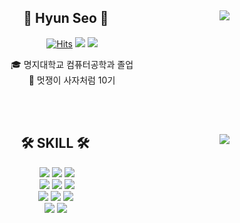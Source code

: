 <div align="center">
  
  <img align="right" src="http://mazassumnida.wtf/api/v2/generate_badge?boj=hyunseo99"/>
  
## 👋 Hyun Seo 👋 
  

  [![Hits](https://hits.seeyoufarm.com/api/count/incr/badge.svg?url=https%3A%2F%2Fgithub.com%2Fhyun1999&count_bg=%2379C83D&title_bg=%23555555&icon=&icon_color=%23E7E7E7&title=hits&edge_flat=false)](https://github.com/hyun1999) <a href="https://ggami99.tistory.com"><img src="https://img.shields.io/badge/-TechBlog-eb531f?style=flat-square&logo=Tistory&logoColor=white&"/></a> <a href="https://www.notion.so/d31085f1604f421bbef5246372c2a079?pvs=4"><img src="https://img.shields.io/badge/-Portfolio-000000?style=flat-square&logo=Notion&logoColor=white"/></a>  

  

  🎓 명지대학교 컴퓨터공학과 졸업  
  🦁 멋쟁이 사자처럼 10기
  
  <br>
 
</div>
<br>

<div align="center">
  <img align="right" src="https://github-readme-stats.vercel.app/api/top-langs/?username=hyun1999&layout=compact&hide=javascript,css,scss&theme=dracula&langs_count=8"/>


  ## 🛠 SKILL 🛠&nbsp;&nbsp;&nbsp;&nbsp;&nbsp;&nbsp;&nbsp;
  <img src="https://img.shields.io/badge/-JAVA-007396?style=flat-square&logo=java&logoColor=white"> <img src="https://img.shields.io/badge/-Spring Boot-6DB33F?style=flat-square&logo=SpringBoot&logoColor=white"/> <img src="https://img.shields.io/badge/-Gradle-02303A?style=flat-square&logo=Gradle"/>&nbsp;&nbsp;&nbsp;&nbsp;&nbsp;&nbsp;&nbsp;&nbsp;&nbsp;&nbsp;&nbsp;&nbsp;
<br>
<img src="https://img.shields.io/badge/Oracle-F80000?style=flat-square&logo=Oracle&logoColor=white"/> <img src="https://img.shields.io/badge/MySQL-4479A1?style=flat-square&logo=MySQL&logoColor=white"/> <img src="https://img.shields.io/badge/MariaDB-003545?style=flat-square&logo=MariaDB&logoColor=white"/>&nbsp;&nbsp;&nbsp;&nbsp;&nbsp;&nbsp;&nbsp;&nbsp;&nbsp;&nbsp;&nbsp;&nbsp;
  <br>
  <img src="https://img.shields.io/badge/Amazon AWS-232F3E?style=flat-square&logo=Amazon AWS&logoColor=white"/>  <img src="https://img.shields.io/badge/Docker-2496ED?style=flat-square&logo=Docker&logoColor=white"/> <img src="https://img.shields.io/badge/git-F05032?style=flat-square&logo=git&logoColor=white"/> &nbsp;&nbsp;&nbsp;&nbsp;&nbsp;&nbsp;&nbsp;&nbsp;&nbsp;&nbsp;&nbsp;&nbsp;
  <br>
  <img src="https://img.shields.io/badge/Ubuntu-E95420?style=flat-square&logo=Ubuntu&logoColor=white"/> <img src="https://img.shields.io/badge/Linux-linux?style=flat-square&logo=Linux&logoColor=white"/>
 &nbsp;&nbsp;&nbsp;&nbsp;&nbsp;&nbsp;&nbsp;&nbsp;&nbsp;&nbsp;&nbsp;&nbsp;
</div>
